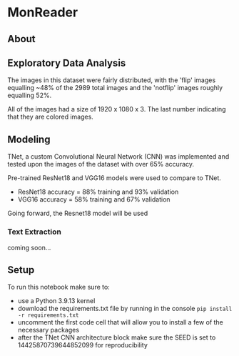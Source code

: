 # MonReader

## About

## Exploratory Data Analysis
The images in this dataset were fairly distributed, with the 'flip' images equalling ~48% of the 2989 total images and the 'notflip' images roughly equalling 52%.

All of the images had a size of 1920 x 1080 x 3. The last number indicating that they are colored images.

## Modeling
TNet, a custom Convolutional Neural Network (CNN) was implemented and tested upon the images of the dataset with over 65% accuracy.

Pre-trained ResNet18 and VGG16 models were used to compare to TNet.
* ResNet18 accuracy = 88% training and 93% validation
* VGG16 accuracy = 58% training and 67% validation

Going forward, the Resnet18 model will be used

### Text Extraction
coming soon...

## Setup
To run this notebook make sure to: 
* use a Python 3.9.13 kernel
* download the requirements.txt file by running in the console `pip install -r requirements.txt`
* uncomment the first code cell that will allow you to install a few of the necessary packages
* after the TNet CNN architecture block make sure the SEED is set to 14425870739644852099 for reproducibility